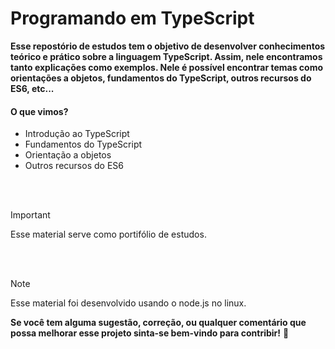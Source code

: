 # Programando em TypeScript

**Esse repostório de estudos tem o objetivo de desenvolver conhecimentos teórico e prático sobre a linguagem TypeScript. Assim, nele encontramos tanto explicações como exemplos. Nele é possível encontrar temas como orientações a objetos, fundamentos do TypeScript, outros recursos do ES6, etc...**

#### O que vimos?
 - Introdução ao TypeScript
 - Fundamentos do TypeScript
 - Orientação a objetos
 - Outros recursos do ES6

 <br>
 <br>


> [!IMPORTANT]
> Esse material serve como portifólio de estudos.

<br>
<br>

> [!NOTE]
> Esse material foi desenvolvido usando o node.js no linux.


**Se você tem alguma sugestão, correção, ou qualquer comentário que possa melhorar esse projeto sinta-se bem-vindo para contribir!**
:slightly_smiling_face:
